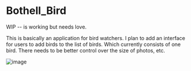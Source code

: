 # Bothell_Bird
WIP -- is working but needs love. 

This is basically an application for bird watchers. I plan to add an interface for users to add birds to the list of birds.  Which currently consists of one bird. There needs to be better control over the size of photos, etc. 

![image](https://user-images.githubusercontent.com/2560970/203847937-2b069b4e-d6df-447b-988b-aec8860bc736.png)

